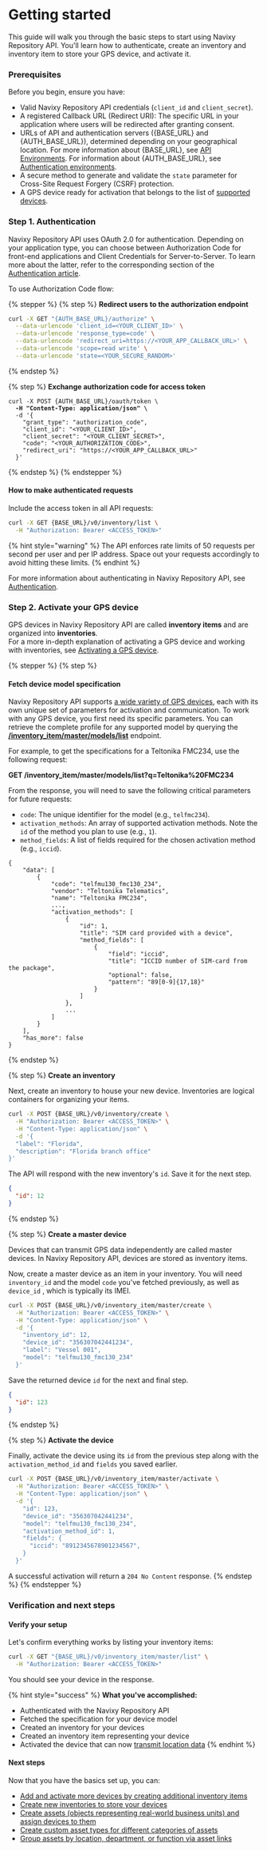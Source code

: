 # Getting started

This guide will walk you through the basic steps to start using Navixy Repository API. You'll learn how to authenticate, create an inventory and inventory item to store your GPS device, and activate it.

### Prerequisites

Before you begin, ensure you have:

* Valid Navixy Repository API credentials (`client_id` and `client_secret`).
* A registered Callback URL (Redirect URI): The specific URL in your application where users will be redirected after granting consent.
* URLs of API and authentication servers ({BASE\_URL} and {AUTH\_BASE\_URL}), determined depending on your geographical location. For more information about {BASE\_URL}, see [API Environments](technical-reference.md#api-environments). For information about {AUTH\_BASE\_URL}, see [Authentication environments](authentication.md#authentication-urls).
* A secure method to generate and validate the `state` parameter for Cross-Site Request Forgery (CSRF) protection.
* A GPS device ready for activation that belongs to the list of [supported devices](https://www.navixy.com/devices/).

### Step 1. Authentication

Navixy Repository API uses OAuth 2.0 for authentication. Depending on your application type, you can choose between Authorization Code for front-end applications and Client Credentials for Server-to-Server. To learn more about the latter, refer to the corresponding section of the [Authentication article](authentication.md#for-server-to-server-communication).

To use Authorization Code flow:

{% stepper %}
{% step %}
**Redirect users to the authorization endpoint**

```bash
curl -X GET "{AUTH_BASE_URL}/authorize" \
  --data-urlencode 'client_id=<YOUR_CLIENT_ID>' \
  --data-urlencode 'response_type=code' \
  --data-urlencode 'redirect_uri=https://<YOUR_APP_CALLBACK_URL>' \
  --data-urlencode 'scope=read write' \
  --data-urlencode 'state=<YOUR_SECURE_RANDOM>'
```
{% endstep %}

{% step %}
**Exchange authorization code for access token**

<pre class="language-bash"><code class="lang-bash">curl -X POST {AUTH_BASE_URL}/oauth/token \
<strong>  -H "Content-Type: application/json" \
</strong>  -d '{
    "grant_type": "authorization_code",
    "client_id": "&#x3C;YOUR_CLIENT_ID>",
    "client_secret": "&#x3C;YOUR_CLIENT_SECRET>",
    "code": "&#x3C;YOUR_AUTHORIZATION_CODE>",
    "redirect_uri": "https://&#x3C;YOUR_APP_CALLBACK_URL>"
  }'
</code></pre>
{% endstep %}
{% endstepper %}

#### How to make authenticated requests

Include the access token in all API requests:

```bash
curl -X GET {BASE_URL}/v0/inventory/list \
  -H "Authorization: Bearer <ACCESS_TOKEN>"
```

{% hint style="warning" %}
The API enforces rate limits of 50 requests per second per user and per IP address. Space out your requests accordingly to avoid hitting these limits.
{% endhint %}

For more information about authenticating in Navixy Repository API, see [Authentication](authentication.md).

### Step 2. Activate your GPS device

GPS devices in Navixy Repository API are called **inventory items** and are organized into **inventories**.\
For a more in-depth explanation of activating a GPS device and working with inventories, see [Activating a GPS device](guides/activating-a-gps-device.md).

{% stepper %}
{% step %}
#### Fetch device model specification

Navixy Repository API supports [a wide variety of GPS devices](https://www.navixy.com/devices/), each with its own unique set of parameters for activation and communication. To work with any GPS device, you first need its specific parameters. You can retrieve the complete profile for any supported model by querying the [**/inventory\_item/master/models/list**](broken-reference) endpoint.

For example, to get the specifications for a Teltonika FMC234, use the following request:

**GET /inventory\_item/master/models/list?q=Teltonika%20FMC234**

From the response, you will need to save the following critical parameters for future requests:

* `code`: The unique identifier for the model (e.g., `telfmc234`).
* `activation_methods`: An array of supported activation methods. Note the `id` of the method you plan to use (e.g., `1`).
* `method_fields`: A list of fields required for the chosen activation method (e.g., `iccid`).

```
{
    "data": [
        {
            "code": "telfmu130_fmc130_234",
            "vendor": "Teltonika Telematics",
            "name": "Teltonika FMC234",
            ...,
            "activation_methods": [
                {
                    "id": 1,
                    "title": "SIM card provided with a device",
                    "method_fields": [
                        {
                            "field": "iccid",
                            "title": "ICCID number of SIM-card from the package",
                            "optional": false,
                            "pattern": "89[0-9]{17,18}"
                        }
                    ]
                },
                ...
            ]
        }
    ],
    "has_more": false
}
```
{% endstep %}

{% step %}
**Create an inventory**

Next, create an inventory to house your new device. Inventories are logical containers for organizing your items.

```bash
curl -X POST {BASE_URL}/v0/inventory/create \
  -H "Authorization: Bearer <ACCESS_TOKEN>" \
  -H "Content-Type: application/json" \
  -d '​{
  "label": "Florida",
  "description": "Florida branch office"​
​}'
```

The API will respond with the new inventory's `id`. Save it for the next step.

```json
{
  "id": 12
}
```
{% endstep %}

{% step %}
**Create a master device**

Devices that can transmit GPS data independently are called master devices. In Navixy Repository API, devices are stored as inventory items.

Now, create a master device as an item in your inventory. You will need `inventory_id` and the model `code` you've fetched previously, as well as `device_id` , which is typically its IMEI.

```bash
curl -X POST {BASE_URL}/v0/inventory_item/master/create \
  -H "Authorization: Bearer <ACCESS_TOKEN>" \
  -H "Content-Type: application/json" \
  -d '{
    "inventory_id": 12,
    "device_id": "356307042441234",
    "label": "Vessel 001",
    "model": "telfmu130_fmc130_234"
  }'
```

Save the returned device `id` for the next and final step.

```json
{
  "id": 123
}
```
{% endstep %}

{% step %}
**Activate the device**

Finally, activate the device using its `id` from the previous step along with the `activation_method_id` and `fields` you saved earlier.

```bash
curl -X POST {BASE_URL}/v0/inventory_item/master/activate \
  -H "Authorization: Bearer <ACCESS_TOKEN>" \
  -H "Content-Type: application/json" \
  -d '{
    "id": 123,
    "device_id": "356307042441234",
    "model": "telfmu130_fmc130_234",
    "activation_method_id": 1,
    "fields": {​
      "iccid": "8912345678901234567",
    }
  }'
```

A successful activation will return a `204 No Content` response.
{% endstep %}
{% endstepper %}

### Verification and next steps

#### Verify your setup

Let's confirm everything works by listing your inventory items:

```bash
curl -X GET "{BASE_URL}/v0/inventory_item/master/list" \
  -H "Authorization: Bearer <ACCESS_TOKEN>"
```

You should see your device in the response.

{% hint style="success" %}
**What you've accomplished:**

* Authenticated with the Navixy Repository API
* Fetched the specification for your device model
* Created an inventory for your devices
* Created an inventory item representing your device
* Activated the device that can now [transmit location data](guides/activating-a-gps-device.md#how-to-use-the-data-transmitted-by-the-device)
{% endhint %}

#### Next steps

Now that you have the basics set up, you can:

* [Add and activate more devices by creating additional inventory items](getting-started.md#id-2.3.-activate-the-device)
* [Create new inventories to store your devices](guides/activating-a-gps-device.md#step-1.-create-an-inventory)
* [Create assets (objects representing real-world business units) and assign devices to them](getting-started.md#id-3.2-create-an-asset)
* [Create custom asset types for different categories of assets](getting-started.md#id-3.1.-create-an-asset-type)
* [Group assets by location, department, or function via asset links](getting-started.md#step-4.-organize-assets-with-asset-links)
